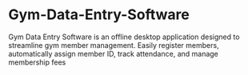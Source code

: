 # Gym-Data-Entry-Software
Gym Data Entry Software is an offline desktop application designed to streamline gym member management. Easily register members, automatically assign member ID, track attendance, and manage membership fees
